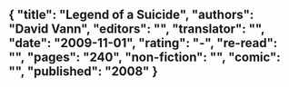 {
 "title": "Legend of a Suicide",
 "authors": "David Vann",
 "editors": "",
 "translator": "",
 "date": "2009-11-01",
 "rating": "-",
 "re-read": "",
 "pages": "240",
 "non-fiction": "",
 "comic": "",
 "published": "2008"
}
---

